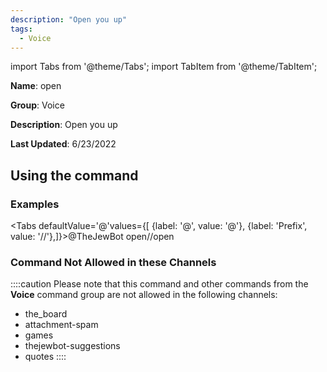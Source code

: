 ```yaml
---
description: "Open you up"
tags:
  - Voice
---
```

import Tabs from '@theme/Tabs';
import TabItem from '@theme/TabItem';

**Name**: open

**Group**: Voice

**Description**: Open you up

**Last Updated**: 6/23/2022

## Using the command

### Examples
<Tabs defaultValue='@'values={[ {label: '@', value: '@'}, {label: 'Prefix', value: '//'},]}><TabItem value='@'>@TheJewBot open</TabItem><TabItem value='//'>//open</TabItem></Tabs>

### Command Not Allowed in these Channels
::::caution Please note that this command and other commands from the **Voice** command group are not allowed in the following channels:
- the_board
- attachment-spam
- games
- thejewbot-suggestions
- quotes
::::